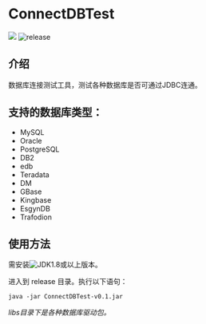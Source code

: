 # ConnectDBTest
<a href="https://www.apache.org/licenses/LICENSE-2.0.html"><img src="https://camo.githubusercontent.com/8cb994f6c4a156c623fe057fccd7fb7d7d2e8c9b/68747470733a2f2f696d672e736869656c64732e696f2f62616467652f6c6963656e73652d417061636865253230322d3445423142412e737667"/></a> ![release](https://img.shields.io/github/v/release/Jackge1979/ConnectDBTest?style=plastic)
## 介绍
数据库连接测试工具，测试各种数据库是否可通过JDBC连通。

## 支持的数据库类型：
* MySQL
* Oracle
* PostgreSQL	
* DB2
* edb
* Teradata
* DM
* GBase
* Kingbase
* EsgynDB
* Trafodion

## 使用方法
需安装![JDK1.8](https://img.shields.io/badge/JAVA-1.8+-green.svg)或以上版本。

进入到 release 目录。执行以下语句：
```shell
java -jar ConnectDBTest-v0.1.jar
```

*libs目录下是各种数据库驱动包。*
